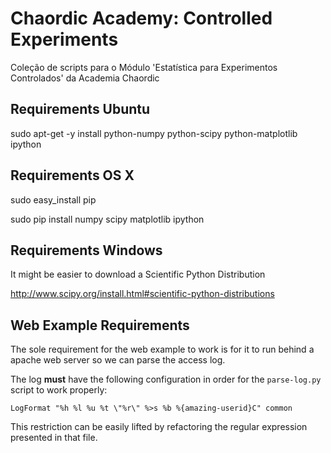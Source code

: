 Chaordic Academy: Controlled Experiments
=========

Coleção de scripts para o Módulo 'Estatística para Experimentos Controlados' da Academia Chaordic

Requirements Ubuntu
----

sudo apt-get -y install python-numpy python-scipy python-matplotlib ipython



Requirements OS X
----
sudo easy_install pip

sudo pip install numpy scipy matplotlib ipython


Requirements Windows
----

It might be easier to download a Scientific Python Distribution


http://www.scipy.org/install.html#scientific-python-distributions

Web Example Requirements
------------------------

The sole requirement for the web example to work is for it to run behind a apache web server so we can parse
the access log.

The log __must__ have the following configuration in order for the `parse-log.py` script to work properly:

```
LogFormat "%h %l %u %t \"%r\" %>s %b %{amazing-userid}C" common
```

This restriction can be easily lifted by refactoring the regular expression presented in that file.
